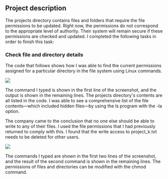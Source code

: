 ## Project description
The projects directory contains files and folders that require the file permissions to be updated. Right now, the permissions do not correspond to the appropriate level of authority. Their system will remain secure if these permissions are checked and updated. I completed the following tasks in order to finish this task:

### Check file and directory details 

The code that follows shows how I was able to find the current permissions assigned for a particular directory in the file system using Linux commands.

<img src="https://i.imgur.com/xoNnfMZ.png">

The command I typed is shown in the first line of the screenshot, and the output is shown in the remaining lines. The projects directory's contents are all listed in the code. I was able to see a comprehensive list of the file contents—which included hidden files—by using the ls program with the -la option. 

The company came to the conclusion that no one else should be able to write to any of their files. I used the file permissions that I had previously returned to comply with this. I found that the write access to project_k.txt needs to be deleted for other users.

<img src="https://i.imgur.com/yGLq8wP.png">

The commands I typed are shown in the first two lines of the screenshot, and the result of the second command is shown in the remaining lines. The permissions of files and directories can be modified with the chmod command. 

